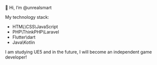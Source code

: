 👋 Hi, I’m @unrealsmart

My technology stack: 
- HTML\CSS\JavaScript
- PHP\ThinkPHP\Laravel
- Flutter\dart
- Java\Kotlin

I am studying UE5 and in the future, I will become an independent game developer!

<!---
unrealsmart/unrealsmart is a ✨ special ✨ repository because its `README.md` (this file) appears on your GitHub profile.
You can click the Preview link to take a look at your changes.
--->
